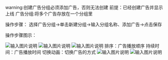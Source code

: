 warning:创建广告分组必须添加广告，否则无法创建
前提：已经创建广告并显示上线
广告分组:将多个广告存放在一个分组里

操作步骤：
选择广告分组→单击新建分组→输入分组名称、添加广告→点击保存

操作步骤图示：

![输入图片说明](https://images.gitee.com/uploads/images/2021/0425/162141_6797f966_8867015.png "屏幕截图.png")
![输入图片说明](https://images.gitee.com/uploads/images/2021/0425/165357_c4d44c21_8867015.png "屏幕截图.png")
![输入图片说明](https://images.gitee.com/uploads/images/2021/0425/165620_7b0824f4_8867015.png "屏幕截图.png")
排序：广告播放顺序
持续时间：广告播放时间
切换动画：切换广告的方式
![输入图片说明](https://images.gitee.com/uploads/images/2021/0425/170154_2d6d2e10_8867015.png "屏幕截图.png")
![输入图片说明](https://images.gitee.com/uploads/images/2021/0425/170239_c2cac9e9_8867015.png "屏幕截图.png")